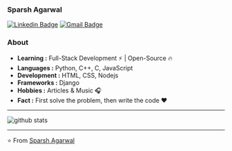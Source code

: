 ### Sparsh Agarwal 
<!-- [![Twitter Badge](https://img.shields.io/badge/-Isha_Gupta-1ca0f1?style=flat-square&logo=twitter&logoColor=white&link=https://twitter.com/Isha_1321)](https://twitter.com/Isha_1321)   -->
[![Linkedin Badge](https://img.shields.io/badge/-Sparsh_Agarwal-blue?style=flat-square&logo=Linkedin&logoColor=white&link=https://www.linkedin.com/in/sparsh-agarwal-0b64791a9/)](https://www.linkedin.com/in/sparsh-agarwal-0b64791a9/) [![Gmail Badge](https://img.shields.io/badge/-sparsh1246@gmail.com-c14438?style=flat-square&logo=Gmail&logoColor=white&link=mailto:sparsh1246@gmail.com)](mailto:sparsh1246@gmail.com)
<!-- --------------------------------------------------------------------------------------------------------------------------------------------------------------------------------- -->
### About

-  **Learning :** Full-Stack Development :zap: | Open-Source :fire:	
-  **Languages :** Python, C++, C, JavaScript
-  **Development :** HTML, CSS, Nodejs
-  **Frameworks :** Django
-  **Hobbies :** Articles & Music :headphones:
-  **Fact :** First solve the problem, then write the code :heart: 
<!-- -  **Organization :** Technojam -->

---------------------------------------------------------------------------------------------------------------------------------------------------------------------------------

![github stats](https://github-readme-stats.vercel.app/api?username=sparsh1402&show_icons=true)

---------------------------------------------------------------------------------------------------------------------------------------------------------------------------------


⭐️ From [Sparsh Agarwal](https://github.com/sparsh1402)
